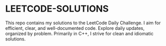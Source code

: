 # LEETCODE-SOLUTIONS
This repo contains my solutions to the LeetCode Daily Challenge. I aim for efficient, clear, and well-documented code. Explore daily updates, organized by problem. Primarily in C++, I strive for clean and idiomatic solutions. 
